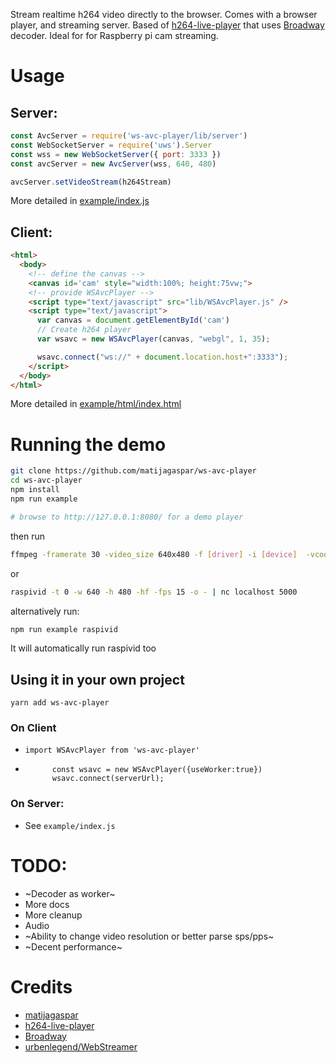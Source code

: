 
Stream realtime h264 video directly to the browser.
Comes with a browser player, and streaming server.
 Based of [h264-live-player](https://github.com/131/h264-live-player) that uses [Broadway](https://github.com/mbebenita/Broadway) decoder. Ideal for for Raspberry pi cam streaming.

# Usage

## Server:

 ```js
 const AvcServer = require('ws-avc-player/lib/server')
 const WebSocketServer = require('uws').Server
 const wss = new WebSocketServer({ port: 3333 })
 const avcServer = new AvcServer(wss, 640, 480)

 avcServer.setVideoStream(h264Stream)
 ```
More detailed in [example/index.js](example/index.js) 

## Client: 

```html
<html>
  <body>
    <!-- define the canvas -->
    <canvas id='cam' style="width:100%; height:75vw;">
    <!-- provide WSAvcPlayer -->
    <script type="text/javascript" src="lib/WSAvcPlayer.js" />
    <script type="text/javascript">
      var canvas = document.getElementById('cam')
      // Create h264 player
      var wsavc = new WSAvcPlayer(canvas, "webgl", 1, 35);

      wsavc.connect("ws://" + document.location.host+":3333");
    </script>    
  </body>
</html>
```

More detailed in [example/html/index.html](example/html/index.html)

# Running the demo
```bash
git clone https://github.com/matijagaspar/ws-avc-player
cd ws-avc-player
npm install
npm run example

# browse to http://127.0.0.1:8080/ for a demo player

```
then run

```bash
ffmpeg -framerate 30 -video_size 640x480 -f [driver] -i [device]  -vcodec libx264 -vprofile baseline -b:v 500k -bufsize 600k -tune zerolatency -pix_fmt yuv420p -r 15 -g 30 -f rawvideo tcp://localhost:5000
```

or
```bash
raspivid -t 0 -w 640 -h 480 -hf -fps 15 -o - | nc localhost 5000
```

alternatively run:
```bash
npm run example raspivid
```
It will automatically run raspivid too

## Using it in your own project

`yarn add ws-avc-player`

### On Client
* `import WSAvcPlayer from 'ws-avc-player'`
* ``` 
        const wsavc = new WSAvcPlayer({useWorker:true})
        wsavc.connect(serverUrl);

  ```
###  On Server:

* See `example/index.js`




# TODO:
 * ~Decoder as worker~
 * More docs
 * More cleanup
 * Audio
 * ~Ability to change video resolution or better parse sps/pps~
 * ~Decent performance~
 
# Credits
* [matijagaspar](https://github.com/matijagaspar)
* [h264-live-player](https://github.com/131/h264-live-player)
* [Broadway](https://github.com/mbebenita/Broadway)
* [urbenlegend/WebStreamer](https://github.com/urbenlegend/WebStreamer)
